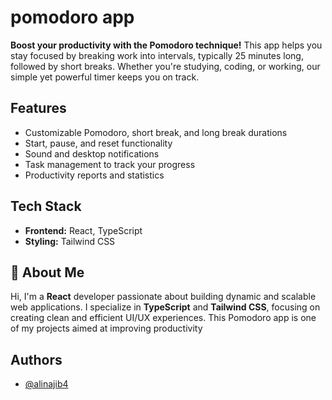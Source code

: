 # pomodoro app

**Boost your productivity with the Pomodoro technique!** This app helps you stay focused by breaking work into intervals, typically 25 minutes long, followed by short breaks. Whether you're studying, coding, or working, our simple yet powerful timer keeps you on track.

## Features

- Customizable Pomodoro, short break, and long break durations
- Start, pause, and reset functionality
- Sound and desktop notifications
- Task management to track your progress
- Productivity reports and statistics

## Tech Stack

- **Frontend:** React, TypeScript
- **Styling:** Tailwind CSS

## 🚀 About Me

Hi, I'm a **React** developer passionate about building dynamic and scalable web applications. I specialize in **TypeScript** and **Tailwind CSS**, focusing on creating clean and efficient UI/UX experiences. This Pomodoro app is one of my projects aimed at improving productivity

## Authors

- [@alinajib4](https://www.github.com/alinajib4)

